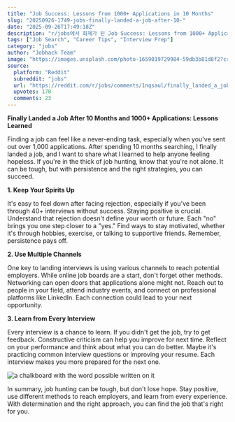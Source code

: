 ```yaml
---
title: "Job Success: Lessons from 1000+ Applications in 10 Months"
slug: "20250926-1749-jobs-finally-landed-a-job-after-10-"
date: "2025-09-26T17:49:18Z"
description: "r/jobs에서 화제가 된 Job Success: Lessons from 1000+ Applications in 10 Months에 대한 깊이 있는 분석과 인사이트"
tags: ["Job Search", "Career Tips", "Interview Prep"]
category: "jobs"
author: "Jobhack Team"
image: "https://images.unsplash.com/photo-1659019729984-59db3b81d8f2?crop=entropy&cs=tinysrgb&fit=max&fm=jpg&ixid=M3w3OTU0NDF8MHwxfHNlYXJjaHwzMnx8am9iJTIwc2VhcmNofGVufDF8MHx8fDE3NTg5MDg5NDl8MA&ixlib=rb-4.1.0&q=80&w=1080"
source:
  platform: "Reddit"
  subreddit: "jobs"
  url: "https://reddit.com/r/jobs/comments/1nqsaul/finally_landed_a_job_after_10_months_and_1000/"
  upvotes: 170
  comments: 23
---
```


**Finally Landed a Job After 10 Months and 1000+ Applications: Lessons Learned**

Finding a job can feel like a never-ending task, especially when you've sent out over 1,000 applications. After spending 10 months searching, I finally landed a job, and I want to share what I learned to help anyone feeling hopeless. If you're in the thick of job hunting, know that you're not alone. It can be tough, but with persistence and the right strategies, you can succeed.

**1. Keep Your Spirits Up**

It's easy to feel down after facing rejection, especially if you've been through 40+ interviews without success. Staying positive is crucial. Understand that rejection doesn't define your worth or future. Each "no" brings you one step closer to a "yes." Find ways to stay motivated, whether it's through hobbies, exercise, or talking to supportive friends. Remember, persistence pays off.

**2. Use Multiple Channels**

One key to landing interviews is using various channels to reach potential employers. While online job boards are a start, don't forget other methods. Networking can open doors that applications alone might not. Reach out to people in your field, attend industry events, and connect on professional platforms like LinkedIn. Each connection could lead to your next opportunity.

**3. Learn from Every Interview**

Every interview is a chance to learn. If you didn't get the job, try to get feedback. Constructive criticism can help you improve for next time. Reflect on your performance and think about what you can do better. Maybe it's practicing common interview questions or improving your resume. Each interview makes you more prepared for the next one.

![a chalkboard with the word possible written on it](https://images.unsplash.com/photo-1633158834806-766387547d2c?crop=entropy&cs=tinysrgb&fit=max&fm=jpg&ixid=M3w3OTU0NDF8MHwxfHNlYXJjaHw0MHx8Y2FyZWVyfGVufDF8MHx8fDE3NTg4MjI1Mjh8MA&ixlib=rb-4.1.0&q=80&w=1080)

In summary, job hunting can be tough, but don't lose hope. Stay positive, use different methods to reach employers, and learn from every experience. With determination and the right approach, you can find the job that's right for you.
